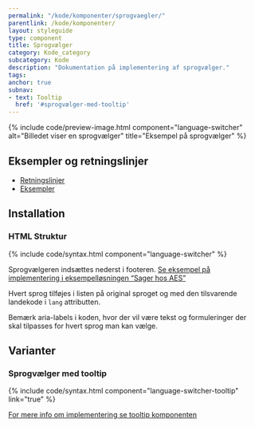 ```yaml
---
permalink: "/kode/komponenter/sprogvaegler/"
parentlink: /kode/komponenter/
layout: styleguide
type: component
title: Sprogvælger
category: Kode_category
subcategory: Kode
description: "Dokumentation på implementering af sprogvælger."
tags: 
anchor: true
subnav:
- text: Tooltip
  href: '#sprogvælger-med-tooltip'
---
```


{% include code/preview-image.html component="language-switcher" alt="Billedet viser en sprogvælger" title="Eksempel på sprogvælger" %}

## Eksempler og retningslinjer
<ul class="nobullet-list">
    <li><a href="/komponenter/sprogvaegler/#retningslinjer">Retningslinjer</a></li>
    <li><a href="/komponenter/sprogvaegler/">Eksempler</a></li>
</ul>

## Installation

### HTML Struktur

{% include code/syntax.html component="language-switcher" %}

Sprogvælgeren indsættes nederst i footeren. <a href="/eksempler/selvbetjeningsloesninger/#solution-7">Se eksempel på implementering i eksempelløsningen “Sager hos AES”</a>

Hvert sprog tilføjes i listen på original sproget og med den tilsvarende landekode i `lang` attributten.

Bemærk aria-labels i koden, hvor der vil være tekst og formuleringer der skal tilpasses for hvert sprog man kan vælge.

## Varianter

### Sprogvælger med tooltip

{% include code/syntax.html component="language-switcher-tooltip" link="true" %}

<a href="/kode/komponenter/tooltip/">For mere info om implementering se tooltip komponenten</a>
